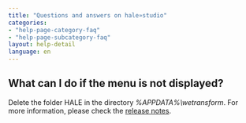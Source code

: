 ```yaml
---
title: "Questions and answers on hale»studio"
categories:
- "help-page-category-faq"
- "help-page-subcategory-faq"
layout: help-detail
language: en
---
```


<h2>What can I do if the menu is not displayed?</h2>

Delete the folder HALE in the directory <i>%APPDATA%\wetransform</i>. 
For more information, please check the <a href="https://github.com/halestudio/hale/releases">release notes</a>.

